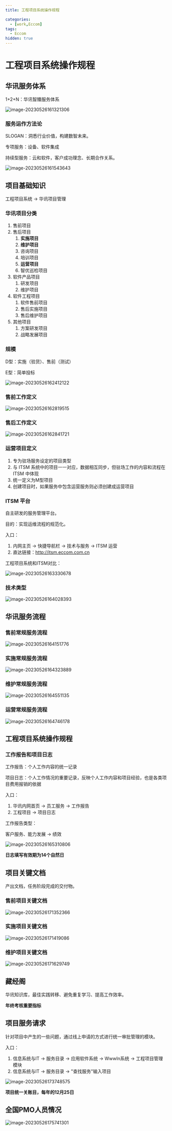 ```yaml
---
title: 工程项目系统操作规程

categories:
  - [work,Eccom]
tags: 
  - Eccom
hidden: true
---
```


# 工程项目系统操作规程

## 华讯服务体系

1+2+N：华讯智臻服务体系

![image-20230526161321306](https://s2.loli.net/2023/05/26/qLvCyXnJ5aswTpt.png)

### 服务运作方法论

SLOGAN：洞悉行业价值，构建数智未来。

专项服务：设备、软件集成

持续型服务：云和软件，客户成功理念、长期合作关系。

![image-20230526161543643](https://s2.loli.net/2023/05/26/8IXZxzuCjvaPN1s.png)

## 项目基础知识

工程项目系统 -> 华讯项目管理

### 华讯项目分类

1. 售前项目
2. 售后项目
   1. **实施项目**
   2. **维护项目**
   3. 咨询项目
   4. 培训项目
   5. **运营项目**
   6. 智优巡检项目
3. 软件产品项目
   1. 研发项目
   2. 维护项目
4. 软件工程项目
   1. 软件售前项目
   2. 售后实施项目
   3. 售后维护项目
5. 其他项目
   1. 方案研发项目
   2. 战略发展项目

### 规模

D型：实施（验货）、售前（测试）

E型：简单投标

![image-20230526162412122](https://s2.loli.net/2023/05/26/J8BXtYNxq5CDLGb.png)

### 售前工作定义

![image-20230526162819515](https://s2.loli.net/2023/05/26/SedCk8YjIBtxyPs.png)

### 售后工作定义

![image-20230526162841721](https://s2.loli.net/2023/05/26/FIktZOQdbLphvlJ.png)

### 运营项目定义

1. 专为驻场服务设定的项目类型
2. 与 ITSM 系统中的项目一一对应，数据相互同步，但驻场工作的内容和流程在 ITSM 中体现
3. 统一定义为M型项目
4. 创建项目时，如果服务中包含运营服务则必须创建成运营项目

### ITSM 平台

自主研发的服务管理平台。

目的：实现运维流程的规范化。

入口：

1. 内网主页 -> 快捷导航栏 -> 技术与服务 -> ITSM 运营
2. 直达链接：http://itsm.eccom.com.cn

工程项目系统和ITSM对比：

![image-20230526163330678](https://s2.loli.net/2023/05/26/WqeUwYx8zGfSDLk.png)

### 技术类型

![image-20230526164028393](https://s2.loli.net/2023/05/26/nO9X1Py5AN3VozQ.png)

## 华讯服务流程

### 售前常规服务流程

![image-20230526164151776](https://s2.loli.net/2023/05/26/syiXQKbC2qtjO7P.png)

### 实施常规服务流程

![image-20230526164323889](https://s2.loli.net/2023/05/26/vmtiFsSUaYLOhEW.png)

### 维护常规服务流程

![image-20230526164551135](https://s2.loli.net/2023/05/26/hODcnSUbIR9yQZp.png)

### 运营常规服务流程

![image-20230526164746178](https://s2.loli.net/2023/05/26/Pho9SnOR8M7s1VY.png)

## 工程项目系统操作规程

### 工作报告和项目日志

工作报告：个人工作内容的统一记录

项目日志：个人工作情况的重要记录，反映个人工作内容和项目经验，也是各类项目费用报销的依据

入口：

1. 华讯内网首页 -> 员工服务 ->  工作报告
2. 工程项目 -> 项目日志 

工作报告类型：

客户服务、能力发展 -> 绩效

![image-20230526165310806](https://s2.loli.net/2023/05/26/trySTksP4mWaYAI.png)

**日志填写有效期为14个自然日**

## 项目关键文档

产出文档，任务阶段完成的交付物。

### 售前项目关键文档

![image-20230526171352366](https://s2.loli.net/2023/05/26/QOTD7nori8AYNml.png)

### 实施项目关键文档

![image-20230526171419086](https://s2.loli.net/2023/05/26/mxXR9zaqnVBdpcD.png)

### 维护项目关键文档

![image-20230526171629749](https://s2.loli.net/2023/05/26/Lx65aBlhGygORYP.png)

## 藏经阁

华讯知识库，最佳实践转移、避免重复学习、提高工作效率。

**年终考核重要指标**

## 项目服务请求

针对项目中产生的一些问题，通过线上申请的方式进行统一审批管理的模块。

入口：

1. 信息系统与IT -> 服务目录 -> 应用软件系统 -> WwwIn系统 -> 工程项目管理模块
2. 信息系统与IT -> 服务目录 -> "查找服务"输入项目

![image-20230526173748575](https://s2.loli.net/2023/05/26/wCmK2iTFle1EU4t.png)

**项目统一关账目，每年的12月25日**

## 全国PMO人员情况

![image-20230526175741301](https://s2.loli.net/2023/05/26/JoNP53Y2rIHBjls.png)
